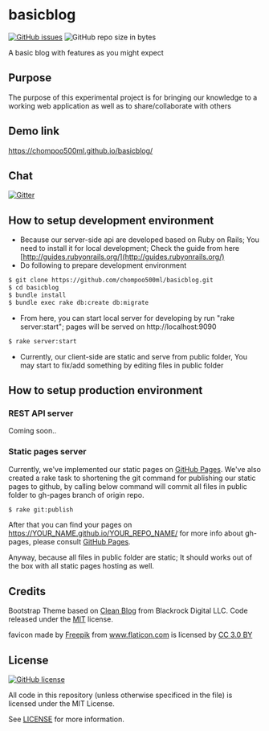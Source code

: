 # basicblog

[![GitHub issues](https://img.shields.io/github/issues/chompoo500ml/basicblog.svg)](https://github.com/chompoo500ml/basicblog/issues)
![GitHub repo size in bytes](https://img.shields.io/github/repo-size/chompoo500ml/basicblog.svg)

A basic blog with features as you might expect

## Purpose

The purpose of this experimental project is for bringing our knowledge to a working web application as well as to share/collaborate with others

## Demo link

https://chompoo500ml.github.io/basicblog/

## Chat

[![Gitter](https://img.shields.io/gitter/room/nwjs/nw.js.svg)](https://gitter.im/basicblog/Lobby)

## How to setup development environment

- Because our server-side api are developed based on Ruby on Rails; You need to install it for local development; Check the guide from here [http://guides.rubyonrails.org/](http://guides.rubyonrails.org/)
- Do following to prepare development environment 

```sh
$ git clone https://github.com/chompoo500ml/basicblog.git
$ cd basicblog
$ bundle install
$ bundle exec rake db:create db:migrate
```

- From here, you can start local server for developing by run "rake server:start"; pages will be served on http://localhost:9090

```sh
$ rake server:start
```

- Currently, our client-side are static and serve from public folder, You may start to fix/add something by editing files in public folder

## How to setup production environment

### REST API server
Coming soon..

### Static pages server
Currently, we've implemented our static pages on [GitHub Pages](https://pages.github.com/).
We've also created a rake task to shortening the git command for publishing our static pages to github,
by calling below command will commit all files in public folder to gh-pages branch of origin repo.

```sh
$ rake git:publish
```

After that you can find your pages on https://YOUR_NAME.github.io/YOUR_REPO_NAME/
for more info about gh-pages, please consult [GitHub Pages](https://pages.github.com/).

Anyway, because all files in public folder are static; It should works out of the box with all static pages hosting as well.

## Credits

Bootstrap Theme based on [Clean Blog](https://github.com/BlackrockDigital/startbootstrap-clean-blog) from Blackrock Digital LLC. Code released under the [MIT](https://github.com/BlackrockDigital/startbootstrap-clean-blog/blob/gh-pages/LICENSE) license.

<div>favicon made by <a href="http://www.freepik.com" title="Freepik">Freepik</a> from <a href="https://www.flaticon.com/" title="Flaticon">www.flaticon.com</a> is licensed by <a href="http://creativecommons.org/licenses/by/3.0/" title="Creative Commons BY 3.0" target="_blank">CC 3.0 BY</a></div>

## License

[![GitHub license](https://img.shields.io/github/license/chompoo500ml/basicblog.svg)](https://github.com/chompoo500ml/basicblog/blob/master/LICENSE)

All code in this repository (unless otherwise specificed in the file) is licensed under the MIT License.

See [LICENSE](/LICENSE) for more information.
